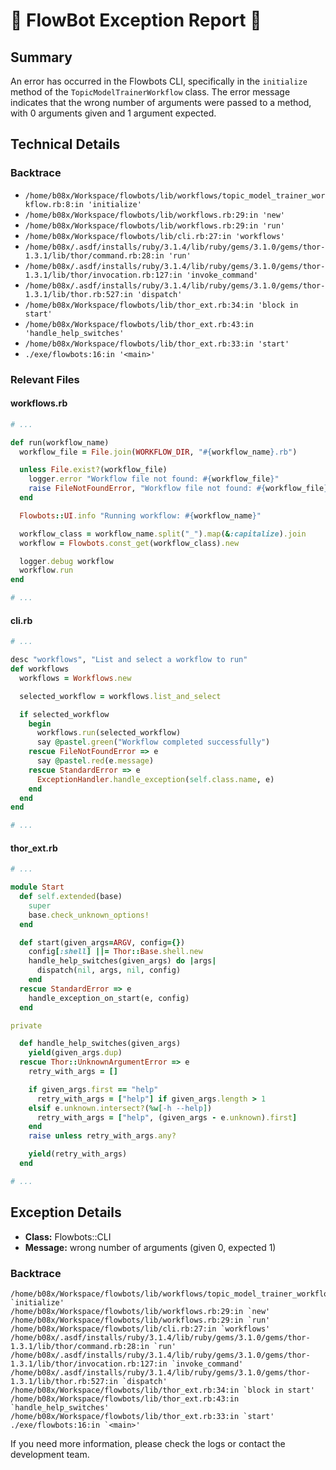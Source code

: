 # 🤖 FlowBot Exception Report 🤖


## Summary
An error has occurred in the Flowbots CLI, specifically in the `initialize` method of the `TopicModelTrainerWorkflow` class. The error message indicates that the wrong number of arguments were passed to a method, with 0 arguments given and 1 argument expected.

## Technical Details

### Backtrace
- `/home/b08x/Workspace/flowbots/lib/workflows/topic_model_trainer_workflow.rb:8:in 'initialize'`
- `/home/b08x/Workspace/flowbots/lib/workflows.rb:29:in 'new'`
- `/home/b08x/Workspace/flowbots/lib/workflows.rb:29:in 'run'`
- `/home/b08x/Workspace/flowbots/lib/cli.rb:27:in 'workflows'`
- `/home/b08x/.asdf/installs/ruby/3.1.4/lib/ruby/gems/3.1.0/gems/thor-1.3.1/lib/thor/command.rb:28:in 'run'`
- `/home/b08x/.asdf/installs/ruby/3.1.4/lib/ruby/gems/3.1.0/gems/thor-1.3.1/lib/thor/invocation.rb:127:in 'invoke_command'`
- `/home/b08x/.asdf/installs/ruby/3.1.4/lib/ruby/gems/3.1.0/gems/thor-1.3.1/lib/thor.rb:527:in 'dispatch'`
- `/home/b08x/Workspace/flowbots/lib/thor_ext.rb:34:in 'block in start'`
- `/home/b08x/Workspace/flowbots/lib/thor_ext.rb:43:in 'handle_help_switches'`
- `/home/b08x/Workspace/flowbots/lib/thor_ext.rb:33:in 'start'`
- `./exe/flowbots:16:in '<main>'`

### Relevant Files

#### workflows.rb
```ruby
# ...

def run(workflow_name)
  workflow_file = File.join(WORKFLOW_DIR, "#{workflow_name}.rb")

  unless File.exist?(workflow_file)
    logger.error "Workflow file not found: #{workflow_file}"
    raise FileNotFoundError, "Workflow file not found: #{workflow_file}"
  end

  Flowbots::UI.info "Running workflow: #{workflow_name}"

  workflow_class = workflow_name.split("_").map(&:capitalize).join
  workflow = Flowbots.const_get(workflow_class).new

  logger.debug workflow
  workflow.run
end

# ...
```

#### cli.rb
```ruby
# ...

desc "workflows", "List and select a workflow to run"
def workflows
  workflows = Workflows.new

  selected_workflow = workflows.list_and_select

  if selected_workflow
    begin
      workflows.run(selected_workflow)
      say @pastel.green("Workflow completed successfully")
    rescue FileNotFoundError => e
      say @pastel.red(e.message)
    rescue StandardError => e
      ExceptionHandler.handle_exception(self.class.name, e)
    end
  end
end

# ...
```

#### thor_ext.rb
```ruby
# ...

module Start
  def self.extended(base)
    super
    base.check_unknown_options!
  end

  def start(given_args=ARGV, config={})
    config[:shell] ||= Thor::Base.shell.new
    handle_help_switches(given_args) do |args|
      dispatch(nil, args, nil, config)
    end
  rescue StandardError => e
    handle_exception_on_start(e, config)
  end

private

  def handle_help_switches(given_args)
    yield(given_args.dup)
  rescue Thor::UnknownArgumentError => e
    retry_with_args = []

    if given_args.first == "help"
      retry_with_args = ["help"] if given_args.length > 1
    elsif e.unknown.intersect?(%w[-h --help])
      retry_with_args = ["help", (given_args - e.unknown).first]
    end
    raise unless retry_with_args.any?

    yield(retry_with_args)
  end

# ...
```


## Exception Details

- **Class:** Flowbots::CLI
- **Message:** wrong number of arguments (given 0, expected 1)

### Backtrace

```
/home/b08x/Workspace/flowbots/lib/workflows/topic_model_trainer_workflow.rb:8:in `initialize'
/home/b08x/Workspace/flowbots/lib/workflows.rb:29:in `new'
/home/b08x/Workspace/flowbots/lib/workflows.rb:29:in `run'
/home/b08x/Workspace/flowbots/lib/cli.rb:27:in `workflows'
/home/b08x/.asdf/installs/ruby/3.1.4/lib/ruby/gems/3.1.0/gems/thor-1.3.1/lib/thor/command.rb:28:in `run'
/home/b08x/.asdf/installs/ruby/3.1.4/lib/ruby/gems/3.1.0/gems/thor-1.3.1/lib/thor/invocation.rb:127:in `invoke_command'
/home/b08x/.asdf/installs/ruby/3.1.4/lib/ruby/gems/3.1.0/gems/thor-1.3.1/lib/thor.rb:527:in `dispatch'
/home/b08x/Workspace/flowbots/lib/thor_ext.rb:34:in `block in start'
/home/b08x/Workspace/flowbots/lib/thor_ext.rb:43:in `handle_help_switches'
/home/b08x/Workspace/flowbots/lib/thor_ext.rb:33:in `start'
./exe/flowbots:16:in `<main>'
```

If you need more information, please check the logs or contact the development team.
